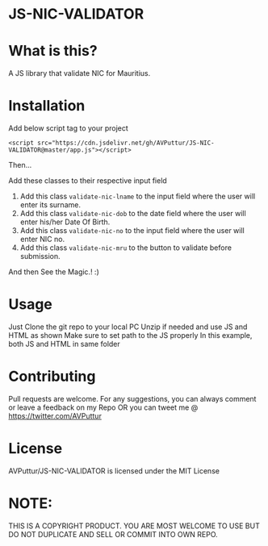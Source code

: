 # JS-NIC-VALIDATOR

# What is this?

A JS library that validate NIC for Mauritius.

# Installation

Add below script tag to your project 

`<script src="https://cdn.jsdelivr.net/gh/AVPuttur/JS-NIC-VALIDATOR@master/app.js"></script>`

Then...

Add these classes to their respective input field

1. Add this class `validate-nic-lname` to the input field where the user will enter its surname.
2. Add this class `validate-nic-dob` to the date field where the user will enter his/her Date Of Birth.
3. Add this class `validate-nic-no` to the input field where the user will enter NIC no.
4. Add this class `validate-nic-mru` to the button to validate before submission.  

And then See the Magic.! :)

# Usage
 
Just Clone the git repo to your local PC
Unzip if needed and use JS and HTML as shown
Make sure to set path to the JS properly
In this example, both JS and HTML in same folder


# Contributing

Pull requests are welcome. For any suggestions, you can always comment or leave a feedback on my Repo
OR you can tweet me @ https://twitter.com/AVPuttur

# License

AVPuttur/JS-NIC-VALIDATOR is licensed under the MIT License

# NOTE:
 
THIS IS A COPYRIGHT PRODUCT. YOU ARE MOST WELCOME TO USE BUT DO NOT DUPLICATE AND SELL OR COMMIT INTO OWN REPO.
